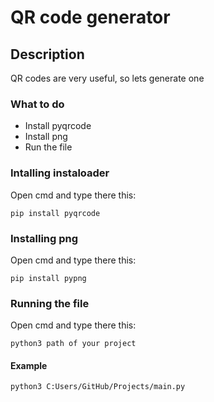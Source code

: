 # QR code generator
## Description

QR codes are very useful, so lets generate one

### What to do


  - Install pyqrcode
  - Install png
  - Run the file


### Intalling instaloader

Open cmd and type there this:

```
pip install pyqrcode
```

### Installing png

Open cmd and type there this:
```
pip install pypng
```
### Running the file

Open cmd and type there this:
```
python3 path of your project
```
#### Example
```
python3 C:Users/GitHub/Projects/main.py
```
